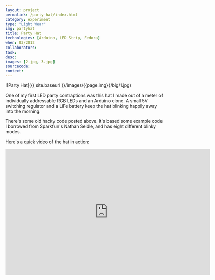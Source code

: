 ```yaml
---
layout: project
permalink: /party-hat/index.html 
category: experiment 
type: "Light Wear" 
img: partyhat
title: Party Hat
technologies: [Arduino, LED Strip, Fedora] 
when: 03/2012
collaborators: 
task: 
desc: 
images: [2.jpg, 3.jpg]
sourcecode:
context: 
---
```


![Party Hat]({{ site.baseurl }}/images/{{page.img}}/big/1.jpg)

One of my first LED party contraptions was this hat I made out of a meter of individually addressable RGB LEDs and an Arduino clone. A small 5V switching regulator and a LiFe battery keep the hat blinking happily away into the morning.

There's some old hacky code posted above. It's based some example code I borrowed from Sparkfun's Nathan Seidle, and has eight different blinky modes.

Here's a quick video of the hat in action:

<iframe width="650" height="400" src="http://www.youtube.com/embed/6mXPC8GwuAs" frameborder="0" allowfullscreen></iframe>